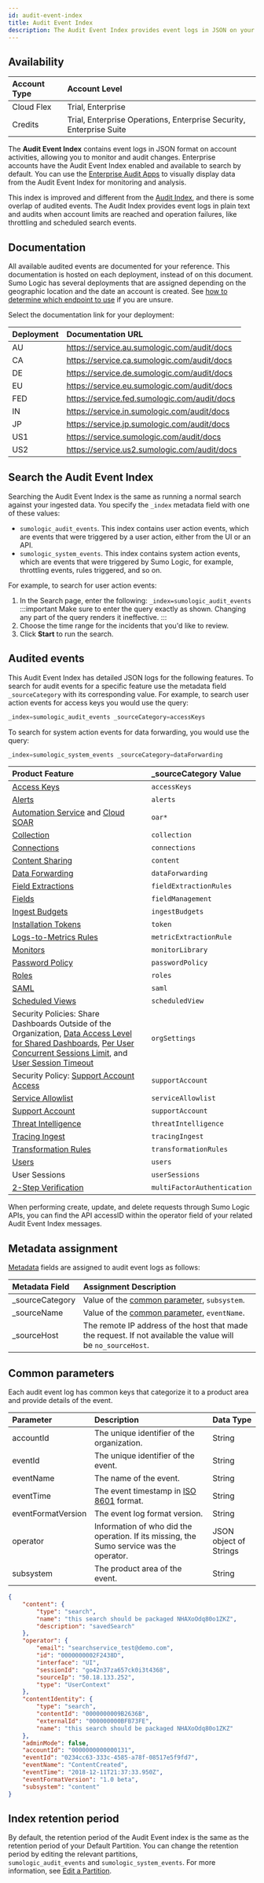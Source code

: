 ```yaml
---
id: audit-event-index
title: Audit Event Index
description: The Audit Event Index provides event logs in JSON on your account's activities allowing you to monitor and audit changes.
---
```


## Availability

| Account Type | Account Level |
|:--|:--|
| Cloud Flex | Trial, Enterprise |
| Credits | Trial, Enterprise Operations, Enterprise Security, Enterprise Suite |

The **Audit Event Index** contains event logs in JSON format on account activities, allowing you to monitor and audit changes. Enterprise accounts have the Audit Event Index enabled and available to search by default. You can use the [Enterprise Audit Apps](/docs/integrations/sumo-apps/enterprise-audit) to visually display data from the Audit Event Index for monitoring and analysis.

This index is improved and different from the [Audit Index](/docs/manage/security/audit-indexes/audit-index), and there is some overlap of audited events. The Audit Index provides event logs in plain text and audits when account limits are reached and operation failures, like throttling and scheduled search events.

## Documentation 

All available audited events are documented for your reference. This documentation is hosted on each deployment, instead of on this document. Sumo Logic has several deployments that are assigned depending on the geographic location and the date an account is created. See [how to determine which endpoint to use](/docs/api/getting-started#sumo-logic-endpoints-by-deployment-and-firewall-security "Sumo Logic Endpoints and Firewall Security") if you are unsure.

Select the documentation link for your deployment:

| Deployment | Documentation URL |
|:--|:--|
| AU | https://service.au.sumologic.com/audit/docs  |
| CA | https://service.ca.sumologic.com/audit/docs  |
| DE | https://service.de.sumologic.com/audit/docs  |
| EU | https://service.eu.sumologic.com/audit/docs  |
| FED | https://service.fed.sumologic.com/audit/docs |
| IN | https://service.in.sumologic.com/audit/docs  |
| JP | https://service.jp.sumologic.com/audit/docs  |
| US1 | https://service.sumologic.com/audit/docs     |
| US2 | https://service.us2.sumologic.com/audit/docs |

## Search the Audit Event Index

Searching the Audit Event Index is the same as running a normal search against your ingested data. You specify the `_index` metadata field with one of these values: 

* `sumologic_audit_events`. This index contains user action events, which are events that were triggered by a user action, either from the UI or an API.
* `sumologic_system_events`. This index contains system action events, which are events that were triggered by Sumo Logic, for example, throttling events, rules triggered, and so on.  

For example, to search for user action events:

1. In the Search page, enter the following: `_index=sumologic_audit_events`  
     :::important
     Make sure to enter the query exactly as shown. Changing any part of the query renders it ineffective.
     :::
1. Choose the time range for the incidents that you'd like to review.
1. Click **Start** to run the search.

## Audited events

This Audit Event Index has detailed JSON logs for the following features. To search for audit events for a specific feature use the metadata field `_sourceCategory` with its corresponding value. For example, to search user action events for access keys you would use the query:

```sql
_index=sumologic_audit_events _sourceCategory=accessKeys
```

To search for system action events for data forwarding, you would use the query:

```sql
_index=sumologic_system_events _sourceCategory=dataForwarding
```

| Product Feature | _sourceCategory Value  |
| :-- | :-- |
| [Access Keys](/docs/manage/security/access-keys/) | `accessKeys` |
| [Alerts](/docs/alerts/monitors/alert-response) | `alerts` |
| [Automation Service](/docs/platform-services/automation-service/automation-service-audit-logging/) and [Cloud SOAR](/docs/cloud-soar/audit-event-index/) | `oar*` |
| [Collection](/docs/send-data/collection) | `collection` |
| [Connections](/docs/alerts/webhook-connections/set-up-webhook-connections) | `connections` |
| [Content Sharing](/docs/manage/content-sharing) | `content` |
| [Data Forwarding](/docs/manage/data-forwarding) | `dataForwarding` |
| [Field Extractions](/docs/manage/field-extractions) | `fieldExtractionRules` |
| [Fields](/docs/manage/fields) | `fieldManagement` |
| [Ingest Budgets](/docs/manage/ingestion-volume/ingest-budgets) | `ingestBudgets` |
| [Installation Tokens](/docs/manage/security/installation-tokens) | `token` |
| [Logs-to-Metrics Rules](/docs/metrics/logs-to-metrics) | `metricExtractionRule` |
| [Monitors](/docs/alerts/monitors) | `monitorLibrary` |
| [Password Policy](/docs/manage/security/set-password-policy) | `passwordPolicy` |
| [Roles](/docs/manage/users-roles/roles/create-manage-roles) | `roles` |
| [SAML](/docs/manage/security/saml) | `saml` |
| [Scheduled Views](/docs/manage/scheduled-views) | `scheduledView` |
| Security Policies: Share Dashboards Outside of the Organization, [Data Access Level for Shared Dashboards](/docs/manage/security/data-access-level-shared-dashboards), [Per User Concurrent Sessions Limit](/docs/manage/security/set-limit-user-concurrent-sessions), and [User Session Timeout](/docs/manage/security/set-max-web-session-timeout) | `orgSettings` |
| Security Policy: [Support Account Access](/docs/manage/security/enable-support-account) | `supportAccount` |
| [Service Allowlist](/docs/manage/security/create-allowlist-ip-cidr-addresses) | `serviceAllowlist` |
| [Support Account](/docs/manage/security/enable-support-account) | `supportAccount` |
| [Threat Intelligence](/docs/security/threat-intelligence/) | `threatIntelligence` |
| [Tracing Ingest](/docs/apm/traces/tracing-ingest) | `tracingIngest` |
| [Transformation Rules](/docs/metrics/metrics-transformation-rules) | `transformationRules` |
| [Users](/docs/manage/users-roles) | `users` |
| User Sessions | `userSessions` |
| [2-Step Verification](/docs/manage/security/about-two-step-verification) | `multiFactorAuthentication` |

When performing create, update, and delete requests through Sumo Logic APIs, you can find the API accessID within the operator field of your related Audit Event Index messages.

## Metadata assignment

[Metadata](/docs/search/get-started-with-search/search-basics/built-in-metadata) fields are assigned to audit event logs as follows:

| Metadata Field | Assignment Description |
| :-- | :-- |
| _sourceCategory   | Value of the [common parameter](#common-parameters), `subsystem`. |
| _sourceName | Value of the [common parameter](#common-parameters), `eventName`. |
| _sourceHost | The remote IP address of the host that made the request. If not available the value will be `no_sourceHost`. |

## Common parameters

Each audit event log has common keys that categorize it to a product area and provide details of the event.

| Parameter | Description | Data Type |
| :-- | :-- | :-- |
| accountId | The unique identifier of the organization. | String |
| eventId | The unique identifier of the event. | String |
| eventName | The name of the event. | String |
| eventTime | The event timestamp in [ISO 8601](https://en.wikipedia.org/wiki/ISO_8601) format. | String |
| eventFormatVersion | The event log format version. | String |
| operator | Information of who did the operation. If its missing, the Sumo service was the operator. | JSON object of Strings |
| subsystem | The product area of the event. | String |

```json
{
    "content": {
        "type": "search",
        "name": "this search should be packaged NHAXoOdq80o1ZKZ",
        "description": "savedSearch"
    },
    "operator": {
        "email": "searchservice_test@demo.com",
        "id": "0000000002F2438D",
        "interface": "UI",
        "sessionId": "go42n37za657ck0i3t4368",
        "sourceIp": "50.18.133.252",
        "type": "UserContext"
    },
    "contentIdentity": {
        "type": "search",
        "contentId": "0000000009B2636B",
        "externalId": "000000000BFB73FE",
        "name": "this search should be packaged NHAXoOdq80o1ZKZ"
    },
    "adminMode": false,
    "accountId": "0000000000000131",
    "eventId": "0234cc63-333c-4585-a78f-08517e5f9fd7",
    "eventName": "ContentCreated",
    "eventTime": "2018-12-11T21:37:33.950Z",
    "eventFormatVersion": "1.0 beta",
    "subsystem": "content"
}
```

## Index retention period

By default, the retention period of the Audit Event index is the same as the retention period of your Default Partition. You can change the retention period by editing the relevant partitions, `sumologic_audit_events` and `sumologic_system_events`. For more information, see [Edit a Partition](/docs/manage/partitions/data-tiers/create-edit-partition).
